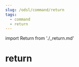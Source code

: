 ```yaml
---
slug: /odsl/command/return
tags:
  - command
  - return
---
```

import Return from './_return.md'

return
=========

<Return />
